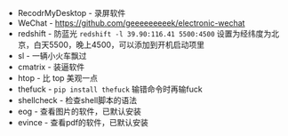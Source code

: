 - RecodrMyDesktop - 录屏软件
- WeChat - https://github.com/geeeeeeeeek/electronic-wechat
- redshift - 防蓝光 `redshift -l 39.90:116.41 5500:4500` 设置为经纬度为北京，白天5500，晚上4500，可以添加到开机启动项里
- sl - 一辆小火车飘过
- cmatrix - 装逼软件
- htop - 比 top 美观一点
- thefuck - `pip install thefuck` 输错命令时再输fuck
- shellcheck - 检查shell脚本的语法
- eog - 查看图片的软件，已默认安装
- evince - 查看pdf的软件，已默认安装
